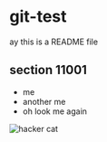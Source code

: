 # git-test

ay this is a README file

## section 11001

- me
- another me
- oh look me again

![hacker cat](https://avatars.githubusercontent.com/u/141141649?s=400&u=b2e03bd5670bda97432a2c67d314dad33d8f54f2&v=4)